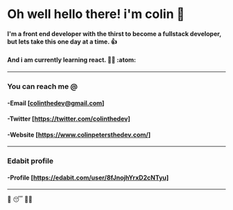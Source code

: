 # **Oh well hello there!  i'm colin** :space_invader:

####  I'm a front end developer with the thirst to become a fullstack developer, but lets take this one day at a time. :+1:

#### And i am currently learning react. :man_technologist: :atom:

_______________________________________________________________

### You can reach me @
####      -**Email**  [colinthedev@gmail.com]
####      -**Twitter** [https://twitter.com/colinthedev]
####      -**Website** [https://www.colinpetersthedev.com/]

______________________________________________________________

### Edabit profile
####  -**Profile** [https://edabit.com/user/8fJnojhYrxD2cNTyu]
_______________________________________________________________

:pancakes:   :sleeping:  :technologist:

<!---
colinthedev/colinthedev is a ✨ special ✨ repository because its `README.md` (this file) appears on your GitHub profile.
You can click the Preview link to take a look at your changes.
--->
